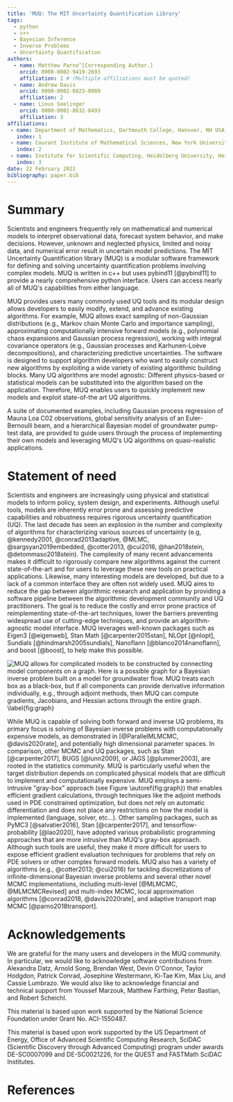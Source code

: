 ```yaml
---
title: 'MUQ: The MIT Uncertainty Quantification Library'
tags:
  - python
  - c++
  - Bayesian Inference
  - Inverse Problems
  - Uncertainty Quantification
authors:
  - name: Matthew Parno^[Corresponding Author.]
    orcid: 0000-0002-9419-2693
    affiliation: 1 # (Multiple affiliations must be quoted)
  - name: Andrew Davis
    orcid: 0000-0002-6023-0989
    affiliation: 2
  - name: Linus Seelinger
    orcid: 0000-0001-8632-8493
    affiliation: 3
affiliations:
 - name: Department of Mathematics, Dartmouth College, Hanover, NH USA
   index: 1
 - name: Courant Institute of Mathematical Sciences, New York University, New York, NY USA
   index: 2
 - name: Institute for Scientific Computing, Heidelberg University, Heidelberg, Germany
   index: 3
date: 22 February 2021
bibliography: paper.bib
---
```


# Summary

Scientists and engineers frequently rely on mathematical and numerical models to interpret observational data, forecast system behavior, and make decisions. However, unknown and neglected physics, limited and noisy data, and numerical error result in uncertain model predictions. The MIT Uncertainty Quantification library (MUQ) is a modular software framework for defining and solving uncertainty quantification problems involving complex models.  MUQ is written in c++ but uses pybind11 [@pybind11] to provide a nearly comprehensive python interface.  Users can access nearly all of MUQ's capabilities from either language.

MUQ provides users many commonly used UQ tools and its modular design allows developers to easily modify, extend, and advance existing algorithms. For example, MUQ allows exact sampling of non-Gaussian distributions (e.g., Markov chain Monte Carlo and importance sampling), approximating computationally intensive forward models (e.g., polynomial chaos expansions and Gaussian process regression), working with integral covariance operators (e.g., Gaussian processes and Karhunen-Lo&egrave;ve decompositions), and characterizing predictive uncertainties. The software is designed to support algorithm developers who want to easily construct new algorithms by exploiting a wide variety of existing algorithmic building blocks. Many UQ algorithms are model agnostic: Different physics-based or statistical models can be substituted into the algorithm based on the application. Therefore, MUQ enables users to quickly implement new models and exploit state-of-the art UQ algorithms.  

A suite of documented examples, including Gaussian process regression of Mauna Loa C02 observations, global sensitivity analysis of an Euler-Bernoulli beam, and a hierarchical Bayesian model of groundwater pump-test data, are provided to guide users through the process of implementing their own models and leveraging MUQ's UQ algorithms on quasi-realistic applications.


# Statement of need

Scientists and engineers are increasingly using physical and statistical models to inform policy, system design, and experiments. Although useful tools, models are inherently error prone and assessing predictive capabilities and robustness requires rigorous uncertainty quantification (UQ). The last decade has seen an explosion in the number and complexity of algorithms for characterizing various sources of uncertainty (e.g, @kennedy2001, @conrad2013adaptive, @MLMC, @sargsyan2019embedded, @cotter2013, @cui2016, @han2018stein, @detommaso2018stein). The complexity of many recent advancements makes it difficult to rigorously compare new algorithms against the current state-of-the-art and for users to leverage these new tools on practical applications. Likewise, many interesting models are developed, but due to a lack of a common interface they are often not widely used. MUQ aims to reduce the gap between algorithmic research and application by providing a software pipeline between the algorithmic development community and UQ practitioners.  The goal is to reduce the costly and error prone practice of reimplementing state-of-the-art techniques, lower the barriers preventing widespread use of cutting-edge techniques, and provide an algorithm-agnostic model interface.  MUQ leverages well-known packages such as Eigen3 [@eigenweb], Stan Math [@carpenter2015stan], NLOpt [@nlopt], Sundials [@hindmarsh2005sundials], Nanoflann [@blanco2014nanoflann], and boost [@boost], to help make this possible.

![MUQ allows for complicated models to be constructed by connecting model components on a graph.  Here is a possible graph for a Bayesian inverse problem built on a model for groundwater flow.  MUQ treats each box as a black-box, but if all components can provide derivative information individually, e.g., through adjoint methods, then MUQ can compute gradients, Jacobians, and Hessian actions through the entire graph. \label{fig:graph}](Graph.png)

While MUQ is capable of solving both forward and inverse UQ problems, its primary focus is solving of Bayesian inverse problems with computationally expensive models, as demonstrated in [@ParallelMLMCMC, @davis2020rate], and potentially high dimensional parameter spaces. In comparison, other MCMC and UQ packages, such as Stan [@carpenter2017], BUGS [@lunn2009], or JAGS [@plummer2003], are rooted in the statistics community. MUQ is particularly useful when the target distribution depends on complicated physical models that are difficult to implement and computationally expensive. MUQ employs a semi-intrusive "gray-box" approach (see Figure \autoref{fig:graph}) that enables efficient gradient calculations, through techniques like the adjoint methods used in PDE constrained optimization, but does not rely on automatic differentiation and does not place any restrictions on how the model is implemented (language, solver, etc...).  Other sampling packages, such as PyMC3 [@salvatier2016], Stan [@carpenter2017], and tensorflow-probability [@lao2020], have adopted various probabilistic programming approaches that are more intrusive than MUQ's gray-box approach. Although such tools are useful, they make it more difficult for users to expose efficient gradient evaluation techniques for problems that rely on PDE solvers or other complex forward models. MUQ also has a variety of algorithms (e.g., @cotter2013; @cui2016) for tackling discretizations of infinite-dimensional Bayesian inverse problems and several other novel MCMC implementations, including multi-level [@MLMCMC, @MLMCMCRevised] and multi-index MCMC, local approximation algorithms [@conrad2018, @davis2020rate], and adaptive transport map MCMC [@parno2018transport].


# Acknowledgements

We are grateful for the many users and developers in the MUQ community.  In particular, we would like to acknowledge software contributions from Alexandra Datz, Arnold Song, Brendan West, Devin O'Connor, Taylor Hodgdon, Patrick Conrad, Josephine Westermann, Ki-Tae Kim, Max Liu, and Cassie Lumbrazo.   We would also like to acknowledge financial and technical support from Youssef Marzouk, Matthew Farthing, Peter Bastian, and Robert Scheichl.  

This material is based upon work supported by the National Science Foundation under Grant No. ACI-1550487.

This material is based upon work supported by the US Department of Energy, Office of Advanced Scientific Computing Research, SciDAC (Scientific Discovery through Advanced Computing) program under awards DE-SC0007099 and DE-SC0021226, for the QUEST and FASTMath SciDAC Institutes.

# References
